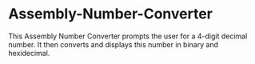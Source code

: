 Assembly-Number-Converter
=========================
This Assembly Number Converter prompts the user for a 4-digit decimal number. It then converts and displays this number in binary and hexidecimal. 
